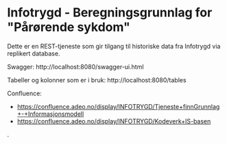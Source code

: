 # Infotrygd - Beregningsgrunnlag for "Pårørende sykdom"

Dette er en REST-tjeneste som gir tilgang til historiske data fra Infotrygd
via replikert database.

Swagger: http://localhost:8080/swagger-ui.html

Tabeller og kolonner som er i bruk: http://localhost:8080/tables 


Confluence:
- https://confluence.adeo.no/display/INFOTRYGD/Tjeneste+finnGrunnlag+-+Informasjonsmodell
- https://confluence.adeo.no/display/INFOTRYGD/Kodeverk+IS-basen

.
